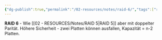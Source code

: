 ```yaml
---
{"dg-publish":true,"permalink":"/02-resources/notes/raid-6/","tags":["raid/doppel-parität","sicherheit/zwei-ausfälle","informatik/hardware"],"noteIcon":"","updated":"2025-09-10T17:00:12.312+02:00"}
---
```



**RAID 6** - Wie [[02 - RESOURCES/Notes/RAID 5\|RAID 5]] aber mit doppelter Parität.
Höhere Sicherheit - zwei Platten können ausfallen, Kapazität = n-2 Platten.
